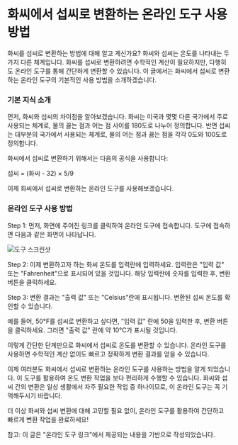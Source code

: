화씨에서 섭씨로 변환하는 온라인 도구 사용 방법
==========================

화씨를 섭씨로 변환하는 방법에 대해 알고 계신가요? 화씨와 섭씨는 온도를 나타내는 두 가지 다른 체계입니다. 화씨를 섭씨로 변환하려면 수학적인 계산이 필요하지만, 다행히도 온라인 도구를 통해 간단하게 변환할 수 있습니다. 이 글에서는 화씨에서 섭씨로 변환하는 온라인 도구의 기본적인 사용 방법을 소개하겠습니다.

### 기본 지식 소개

먼저, 화씨와 섭씨의 차이점을 알아보겠습니다. 화씨는 미국과 몇몇 다른 국가에서 주로 사용되는 체계로, 물의 끓는 점과 어는 점 사이를 180도로 나누어 정의합니다. 반면 섭씨는 대부분의 국가에서 사용되는 체계로, 물의 어는 점과 끓는 점을 각각 0도와 100도로 정의합니다.

화씨에서 섭씨로 변환하기 위해서는 다음의 공식을 사용합니다:

섭씨 = (화씨 - 32) × 5/9

이제 화씨에서 섭씨로 변환하는 온라인 도구를 사용해보겠습니다.

### 온라인 도구 사용 방법

Step 1: 먼저, 화면에 주어진 링크를 클릭하여 온라인 도구에 접속합니다. 도구에 접속하면 다음과 같은 화면이 나타납니다.

![도구 스크린샷](tool_screenshot.png)

Step 2: 이제 변환하고자 하는 화씨 온도를 입력란에 입력하세요. 입력란은 "입력 값" 또는 "Fahrenheit"으로 표시되어 있을 것입니다. 해당 입력란에 숫자를 입력한 후, 변환 버튼을 클릭하세요.

Step 3: 변환 결과는 "출력 값" 또는 "Celsius"란에 표시됩니다. 변환된 섭씨 온도를 확인할 수 있습니다.

예를 들어, 50°F를 섭씨로 변환하고 싶다면, "입력 값" 란에 50을 입력한 후, 변환 버튼을 클릭하세요. 그러면 "출력 값" 란에 약 10°C가 표시될 것입니다.

이렇게 간단한 단계만으로 화씨에서 섭씨로 온도를 변환할 수 있습니다. 온라인 도구를 사용하면 수학적인 계산 없이도 빠르고 정확하게 변환 결과를 얻을 수 있습니다.

이제 여러분도 화씨에서 섭씨로 변환하는 온라인 도구를 사용하는 방법을 알게 되었습니다. 이 도구를 활용하여 온도 변환 작업을 보다 편리하게 수행할 수 있습니다. 화씨와 섭씨 간의 변환은 일상 생활에서 자주 필요한 작업 중 하나이므로, 이 온라인 도구는 꼭 기억해두시기 바랍니다.

더 이상 화씨와 섭씨 변환에 대해 고민할 필요 없이, 온라인 도구를 활용하여 간단하고 빠르게 변환 작업을 완료하세요!

참고: 이 글은 "온라인 도구 링크"에서 제공되는 내용을 기반으로 작성되었습니다.